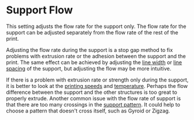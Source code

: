Support Flow
====
This setting adjusts the flow rate for the support only. The flow rate for the support can be adjusted separately from the flow rate of the rest of the print.

Adjusting the flow rate during the support is a stop gap method to fix problems with extrusion rate or the adhesion between the support and the print. The same effect can be achieved by adjusting the [line width](../resolution/support_line_width.md) or [line spacing](../support/support_line_distance.md) of the support, but adjusting the flow may be more intuitive.

If there is a problem with extrusion rate or strength only during the support, it is better to look at the [printing speeds](../speed/speed_support.md) and [temperature](material_print_temperature.md). Perhaps the flow difference between the support and the other structures is too great to properly extrude. Another common issue with the flow rate of support is that there are too many crossings in the [support pattern](../support/support_pattern.md). It could help to choose a pattern that doesn't cross itself, such as Gyroid or Zigzag.